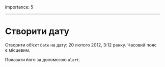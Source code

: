 importance: 5

---

# Створити дату

Створити об’єкт `Date` на дату: 20 лютого 2012, 3:12 ранку. Часовий пояс є місцевим.

Показати його за допомогою `alert`.
